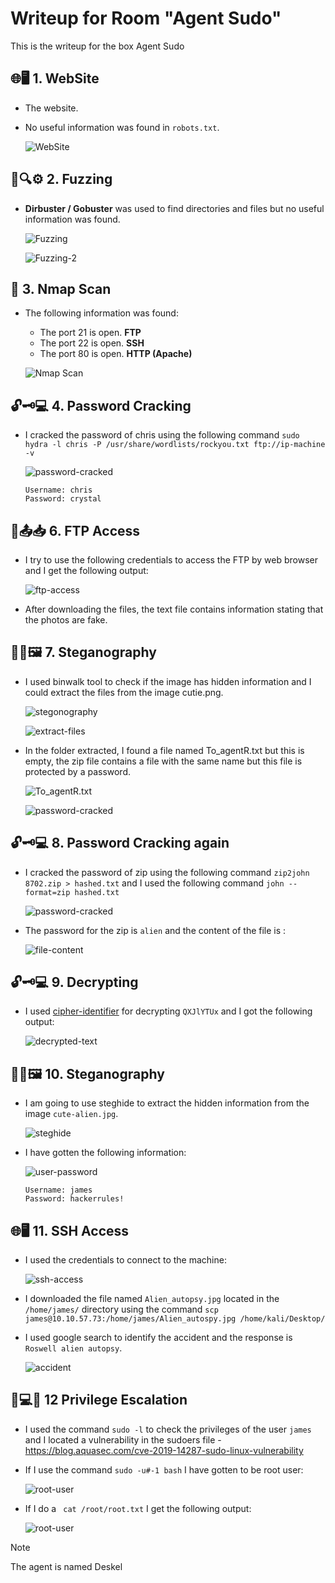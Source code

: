 # Writeup for Room "Agent Sudo"

This is the writeup for the box Agent Sudo

## 🌐🖥️ 1. WebSite
- The website.
- No useful information was found in `robots.txt`.
  
  ![WebSite](https://github.com/MCornejoDev/TryHackMe/blob/main/rooms/agent-sudo/screenshots/00.png)

## 🧪🔍⚙️ 2. Fuzzing
-  **Dirbuster / Gobuster** was used to find directories and files but no useful information was found.
  
    ![Fuzzing](https://github.com/MCornejoDev/TryHackMe/blob/main/rooms/cyborg/screenshots/01.png)

    ![Fuzzing-2](https://github.com/MCornejoDev/TryHackMe/blob/main/rooms/cyborg/screenshots/02.png)

## 📡 3. Nmap Scan
- The following information was found:
  - The port 21 is open. **FTP**
  - The port 22 is open. **SSH**
  - The port 80 is open. **HTTP (Apache)**

  ![Nmap Scan](https://github.com/MCornejoDev/TryHackMe/blob/main/rooms/chocolate-factory/screenshots/03.png)

## 🔓🗝️💻 4. Password Cracking
- I cracked the password of chris using the following command ```sudo hydra -l chris -P /usr/share/wordlists/rockyou.txt ftp://ip-machine -v```

  ![password-cracked](https://github.com/MCornejoDev/TryHackMe/blob/main/rooms/chocolate-factory/screenshots/04.png)

  ```
  Username: chris
  Password: crystal
  ```

## 📁📤📥 6. FTP Access
- I try to use the following credentials to access the FTP by web browser and I get the following output:

  ![ftp-access](https://github.com/MCornejoDev/TryHackMe/blob/main/rooms/chocolate-factory/screenshots/05.png)

- After downloading the files, the text file contains information stating that the photos are fake.

## 🕵️‍♂️🖼️ 7. Steganography

- I used binwalk tool to check if the image has hidden information and I could extract the files from the image cutie.png.

  ![stegonography](https://github.com/MCornejoDev/TryHackMe/blob/main/rooms/chocolate-factory/screenshots/06.png)
  
  ![extract-files](https://github.com/MCornejoDev/TryHackMe/blob/main/rooms/chocolate-factory/screenshots/07.png)

- In the folder extracted, I found a file named To_agentR.txt but this is empty, the zip file contains a file with the same name but this file is protected by a password.

  ![To_agentR.txt](https://github.com/MCornejoDev/TryHackMe/blob/main/rooms/chocolate-factory/screenshots/08.png)

  ![password-cracked](https://github.com/MCornejoDev/TryHackMe/blob/main/rooms/chocolate-factory/screenshots/09.png)

## 🔓🗝️💻 8. Password Cracking again
- I cracked the password of zip using the following command ```zip2john 8702.zip > hashed.txt``` and I used the following command ```john --format=zip hashed.txt``` 

  ![password-cracked](https://github.com/MCornejoDev/TryHackMe/blob/main/rooms/chocolate-factory/screenshots/10.png)

- The password for the zip is ```alien``` and the content of the file is : 

  ![file-content](https://github.com/MCornejoDev/TryHackMe/blob/main/rooms/chocolate-factory/screenshots/11.png)

## 🔓🗝️💻 9. Decrypting
- I used [cipher-identifier](https://www.dcode.fr/cipher-identifier) for decrypting ```QXJlYTUx``` and I got the following output:

  ![decrypted-text](https://github.com/MCornejoDev/TryHackMe/blob/main/rooms/chocolate-factory/screenshots/12.png)

## 🕵️‍♂️🖼️ 10. Steganography
- I am going to use steghide to extract the hidden information from the image ```cute-alien.jpg```.

  ![steghide](https://github.com/MCornejoDev/TryHackMe/blob/main/rooms/chocolate-factory/screenshots/13.png)

- I have gotten the following information:

  ![user-password](https://github.com/MCornejoDev/TryHackMe/blob/main/rooms/chocolate-factory/screenshots/14.png)

  ```
  Username: james
  Password: hackerrules!
  ```

## 🌐🖥️ 11. SSH Access
- I used the credentials to connect to the machine:

  ![ssh-access](https://github.com/MCornejoDev/TryHackMe/blob/main/rooms/chocolate-factory/screenshots/15.png)

- I downloaded the file named ```Alien_autopsy.jpg``` located in the ```/home/james/``` directory using the command ```scp james@10.10.57.73:/home/james/Alien_autospy.jpg /home/kali/Desktop/```

- I used google search to identify the accident and the response is ```Roswell alien autopsy```.
  
  ![accident](https://github.com/MCornejoDev/TryHackMe/blob/main/rooms/chocolate-factory/screenshots/16.png)

## 🐚💻🚀 12 Privilege Escalation
- I used the command ```sudo -l``` to check the privileges of the user ```james``` and I located a vulnerability in the sudoers file - https://blog.aquasec.com/cve-2019-14287-sudo-linux-vulnerability

- If I use the command ```sudo -u#-1 bash``` I have gotten to be root user:

  ![root-user](https://github.com/MCornejoDev/TryHackMe/blob/main/rooms/chocolate-factory/screenshots/17.png)

- If I do a ``` cat /root/root.txt``` I get the following output:

  ![root-user](https://github.com/MCornejoDev/TryHackMe/blob/main/rooms/chocolate-factory/screenshots/18.png)

> [!NOTE]
> The agent is named Deskel